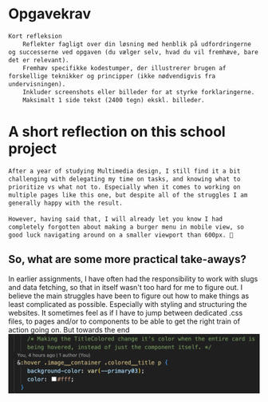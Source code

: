 # Opgavekrav

    Kort refleksion
        Reflekter fagligt over din løsning med henblik på udfordringerne og successerne ved opgaven (du vælger selv, hvad du vil fremhæve, bare det er relevant).
        Fremhæv specifikke kodestumper, der illustrerer brugen af forskellige teknikker og principper (ikke nødvendigvis fra undervisningen).
        Inkluder screenshots eller billeder for at styrke forklaringerne.
        Maksimalt 1 side tekst (2400 tegn) ekskl. billeder.

# A short reflection on this school project

    After a year of studying Multimedia design, I still find it a bit challenging with delegating my time on tasks, and knowing what to prioritize vs what not to. Especially when it comes to working on multiple pages like this one, but despite all of the struggles I am generally happy with the result.

    However, having said that, I will already let you know I had completely forgotten about making a burger menu in mobile view, so good luck navigating around on a smaller viewport than 600px. 🤥

## So, what are some more practical take-aways?


In earlier assignments, I have often had the responsibility to work with slugs and data fetching, so that in itself wasn't too hard for me to figure out. I believe the main struggles have been to figure out how to make things as least complicated as possible. Especially with styling and structuring the websites. It sometimes feel as if I have to jump between dedicated .css files, to pages and/or to components to be able to get the right train of action going on. But towards the end
![Screenshot](styling.png)
